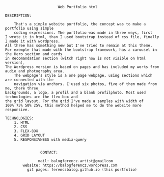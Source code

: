 							Web Portfolio html

	DESCRIPTION:
	
		That's a simple website portfolio, the concept was to make a portfolio using simple 
		coding expressions. The portfolio was made in three ways, first 
	I wrote it in html, than I used bootstrap instead of css file, finally I made it with wordpress. 
	All three has something new but I've tried to remain at this theme. 
	For exemple that made with the bootstrap framework, has a carousel in the Hero section and cards 
	in Recomandation section (witch right now is not visible on html version),
	The Wordpress version is based on pages and has included my works from audio and photography area. 
		The webpage's style is a one page webpage, using sections which are connected with the 
		navigation via anchors. I'used six photos, five of them made from me, there three 
	backgrounds, a logo, a profil and a blank profilphoto. Most used technologies are the flex-box and 
	the grid layout. For the grid I've made a samples with width of 
	100% 75% 50% 25%, this method helped me to do the website more responsive.

	TECHNOLOGIES: 
		1. HTML
		2. CSS
		3. FLEX-BOX
		4. GRID LAYOUT
		5. RESPONSIVNESS with media-query
		

					CONTACT:
					
		           mail: balogferencz.artist@gmailcom
			website: https://balogferencz.wordpress.com
		      git pages: ferenczbalog.github.io (this portfolio)
